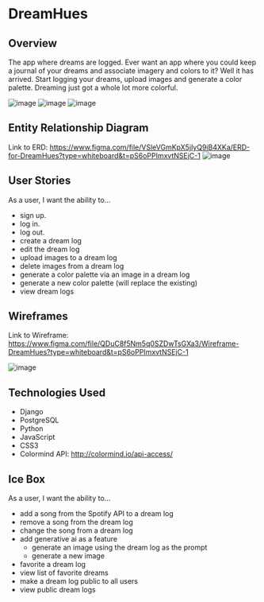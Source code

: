 # DreamHues

## Overview
The app where dreams are logged. Ever want an app where you could keep a journal of your dreams and associate imagery and colors to it? Well it has arrived. Start logging your dreams, upload images and generate a color palette. Dreaming just got a whole lot more colorful.

![image](https://github.com/Jlarranaga/Project3-DreamHues/assets/149622991/40f55972-775e-45c9-a05f-1c448bdc2ad0)
![image](https://github.com/Jlarranaga/Project3-DreamHues/assets/149622991/5884461b-b15f-4f87-85aa-0f10e236b3f0)
![image](https://github.com/Jlarranaga/Project3-DreamHues/assets/149622991/f736f3d2-b804-4fc5-84bd-6c38da27f7f9)




## Entity Relationship Diagram
Link to ERD: https://www.figma.com/file/VSleVGmKpX5jIyQ9iB4XKa/ERD-for-DreamHues?type=whiteboard&t=pS6oPPImxvtNSEjC-1
![image](https://github.com/Jlarranaga/Project3-DreamHues/assets/149622991/213cea77-5678-45cf-b4ef-d5743fed71c6)



## User Stories
As a user, I want the ability to...
  - sign up.
  - log in.
  - log out.
  - create a dream log
  - edit the dream log
  - upload images to a dream log
  - delete images from a dream log
  - generate a color palette via an image in a dream log
  - generate a new color palette (will replace the existing)
  - view dream logs

## Wireframes
Link to Wireframe: https://www.figma.com/file/QDuC8f5Nm5q0SZDwTsGXa3/Wireframe-DreamHues?type=whiteboard&t=pS6oPPImxvtNSEjC-1

![image](https://github.com/Jlarranaga/Project3-DreamHues/assets/149622991/ad69c3b9-7d89-403b-9ac4-f0e9283ea480)


## Technologies Used
- Django
- PostgreSQL
- Python
- JavaScript
- CSS3
- Colormind API: http://colormind.io/api-access/

## Ice Box
As a user, I want the ability to...
  - add a song from the Spotify API to a dream log
  - remove a song from the dream log
  - change the song from a dream log
  - add generative ai as a feature
     - generate an image using the dream log as the prompt
     - generate a new image
  - favorite a dream log
  - view list of favorite dreams
  - make a dream log public to all users
  - view public dream logs